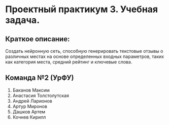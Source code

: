 # Проектный практикум 3. Учебная задача.

## Краткое описание:

Создать нейронную сеть, способную генерировать текстовые отзывы о различных местах на основе определенных входных параметров, таких как категория места, средний рейтинг и ключевые слова.

## Команда №2 (УрФУ)
1. Баканов Максим
2. Анастасия Толстолутская
3. Андрей Ларионов
4. Артур Миронов
5. Дашков Артем
6. Кочнев Кирилл
